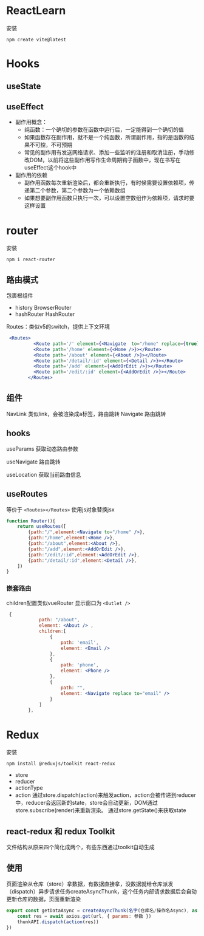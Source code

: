 # ReactLearn
安装
```
npm create vite@latest
```
# Hooks

## useState

## useEffect
- 副作用概念：
    - 纯函数：一个确切的参数在函数中运行后，一定能得到一个确切的值
    - 如果函数存在副作用，就不是一个纯函数，所谓副作用，指的是函数的结果不可控，不可预期
    - 常见的副作用有发送网络请求、添加一些监听的注册和取消注册，手动修改DOM，以前将这些副作用写作生命周期钩子函数中，现在书写在useEffect这个hook中
- 副作用的依赖
    - 副作用函数每次重新渲染后，都会重新执行，有时候需要设置依赖项，传递第二个参数，第二个参数为一个依赖数组
    - 如果想要副作用函数只执行一次，可以设置空数组作为依赖项，请求时要这样设置

# router
安装
```
npm i react-router
```
## 路由模式
包裹根组件
- history BrowserRouter
- hashRouter HashRouter

Routes：类似v5的switch，提供上下文环境
``` jsx
 <Routes>
          <Route path='/' element={<Navigate  to="/home" replace={true}></Navigate>}></Route>
          <Route path='/home' element={<Home />}></Route>
          <Route path='/about' element={<About />}></Route>
          <Route path='/detail/:id' element={<Detail />}></Route>
          <Route path='/add' element={<AddOrEdit />}></Route>
          <Route path='/edit/:id' element={<AddOrEdit />}></Route>
        </Routes>
```
## 组件
NavLink 类似link，会被渲染成a标签，路由跳转
Navigate 路由跳转

## hooks
useParams 获取动态路由参数

useNavigate 路由跳转

useLocation 获取当前路由信息


## useRoutes 
等价于  `<Routes></Routes>`
使用js对象替换jsx
``` jsx
function Router(){
    return useRoutes([
        {path:"/",element:<Navigate to="/home" />},
        {path:"/home",element:<Home />},
        {path:"/about",element:<About />},
        {path:"/add",element:<AddOrEdit />},
        {path:"/edit/:id",element:<AddOrEdit />},
        {path:"/detail/:id",element:<Detail />},
    ])
}
```

### 嵌套路由
children配置类似vueRouter
显示窗口为 `<Outlet />`
``` jsx
 { 
            path: "/about", 
            element: <About /> ,
            children:[
                {
                    path: 'email',
                    element: <Email />
                },
                {
                    path: 'phone',
                    element: <Phone />
                },
                {
                    path: "",
                    element: <Navigate replace to="email" />
                }
            ]
        },
```

# Redux
安装
```
npm install @reduxjs/toolkit react-redux
```
 
- store
- reducer
- actionType
- action
通过store.dispatch(action)来触发action，action会被传递到reducer中，reducer会返回新的state，store会自动更新，DOM通过store.subscribe(render)来重新渲染。
通过store.getState()来获取state

## react-redux 和 redux Toolkit
文件结构从原来四个简化成两个，有些东西通过toolkit自动生成

## 使用
页面渲染从仓库（store）拿数据，有数据直接拿，没数据就给仓库派发（dispatch）异步请求任务createAsyncThunk，这个任务内部请求数据后会自动更新仓库的数据，页面重新渲染
``` javascript
export const getDataAsync = createAsyncThunk(名字(仓库名/操作名Async), async (参数, thunkAPI) => {
    const res = await axios.get(url, { params: 参数 })
    thunkAPI.dispatch(action(res))
})
```